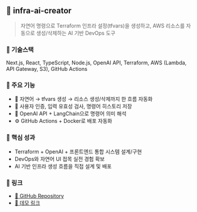 ## 📁 infra-ai-creator

> 자연어 명령으로 Terraform 인프라 설정(tfvars)을 생성하고, AWS 리소스를 자동으로 생성/삭제하는 AI 기반 DevOps 도구

### 🔧 기술스택
Next.js, React, TypeScript, Node.js, OpenAI API, Terraform, AWS (Lambda, API Gateway, S3), GitHub Actions

### 🚀 주요 기능
- 💬 자연어 → tfvars 생성 → 리소스 생성/삭제까지 한 흐름 자동화
- 🔐 사용자 인증, 입력 유효성 검사, 명령어 히스토리 저장
- 🧠 OpenAI API + LangChain으로 명령어 의미 해석
- ⚙️ GitHub Actions + Docker로 배포 자동화

### 🎯 핵심 성과
- Terraform + OpenAI + 프론트엔드 통합 시스템 설계/구현
- DevOps와 자연어 UI 접목 실전 경험 확보
- AI 기반 인프라 생성 흐름을 직접 설계 및 배포

### 🔗 링크
- [🔗 GitHub Repository](https://github.com/kenneth-kang/infra-ai-creator)
- [🚀 데모 링크](https://infra-ai.vercel.app)


